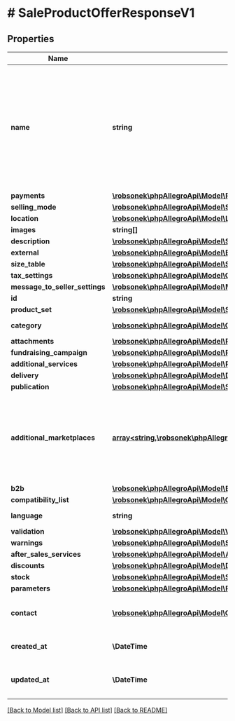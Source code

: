 # # SaleProductOfferResponseV1

## Properties

Name | Type | Description | Notes
------------ | ------------- | ------------- | -------------
**name** | **string** | Name (title) of an offer. Length cannot be more than 75 characters. Read more: &lt;a href&#x3D;\&quot;../../tutorials/jak-jednym-requestem-wystawic-oferte-powiazana-z-produktem-D7Kj9gw4xFA#tytul-oferty\&quot; target&#x3D;\&quot;_blank\&quot;&gt;PL&lt;/a&gt;  / &lt;a href&#x3D;\&quot;../../tutorials/list-offer-assigned-product-one-request-D7Kj9M71Bu6#offer-title\&quot; target&#x3D;\&quot;_blank\&quot;&gt;EN&lt;/a&gt; . | [optional]
**payments** | [**\robsonek\phpAllegroApi\Model\Payments**](Payments.md) |  | [optional]
**selling_mode** | [**\robsonek\phpAllegroApi\Model\SellingMode**](SellingMode.md) |  | [optional]
**location** | [**\robsonek\phpAllegroApi\Model\Location**](Location.md) |  | [optional]
**images** | **string[]** |  | [optional]
**description** | [**\robsonek\phpAllegroApi\Model\StandardizedDescription**](StandardizedDescription.md) |  | [optional]
**external** | [**\robsonek\phpAllegroApi\Model\ExternalId**](ExternalId.md) |  | [optional]
**size_table** | [**\robsonek\phpAllegroApi\Model\SizeTable**](SizeTable.md) |  | [optional]
**tax_settings** | [**\robsonek\phpAllegroApi\Model\OfferTaxSettings**](OfferTaxSettings.md) |  | [optional]
**message_to_seller_settings** | [**\robsonek\phpAllegroApi\Model\MessageToSellerSettings**](MessageToSellerSettings.md) |  | [optional]
**id** | **string** |  | [optional]
**product_set** | [**\robsonek\phpAllegroApi\Model\SaleProductOfferResponseV1AllOfProductSet[]**](SaleProductOfferResponseV1AllOfProductSet.md) |  | [optional]
**category** | [**\robsonek\phpAllegroApi\Model\Category**](Category.md) | The category to which the offer is listed for sale. | [optional]
**attachments** | [**\robsonek\phpAllegroApi\Model\ProductOfferAttachmentInner[]**](ProductOfferAttachmentInner.md) | An array of offer attachments. | [optional]
**fundraising_campaign** | [**\robsonek\phpAllegroApi\Model\ProductOfferFundraisingCampaignResponse**](ProductOfferFundraisingCampaignResponse.md) |  | [optional]
**additional_services** | [**\robsonek\phpAllegroApi\Model\ProductOfferAdditionalServicesResponse**](ProductOfferAdditionalServicesResponse.md) |  | [optional]
**delivery** | [**\robsonek\phpAllegroApi\Model\DeliveryProductOfferResponse**](DeliveryProductOfferResponse.md) |  | [optional]
**publication** | [**\robsonek\phpAllegroApi\Model\SaleProductOfferPublicationResponse**](SaleProductOfferPublicationResponse.md) |  | [optional]
**additional_marketplaces** | [**array<string,\robsonek\phpAllegroApi\Model\AdditionalMarketplacesResponseValue>**](AdditionalMarketplacesResponseValue.md) | Selected information about the offer in each additional service. This field does not contain information about the base marketplace of the offer. You will find all available marketplaces here. Even if the seller does not want the offer to be visible in the additional service, we will return it in response. | [optional]
**b2b** | [**\robsonek\phpAllegroApi\Model\B2b**](B2b.md) |  | [optional]
**compatibility_list** | [**\robsonek\phpAllegroApi\Model\CompatibilityListProductOfferResponse**](CompatibilityListProductOfferResponse.md) |  | [optional]
**language** | **string** | Declared base language of the offer. | [optional]
**validation** | [**\robsonek\phpAllegroApi\Model\Validation**](Validation.md) |  | [optional]
**warnings** | [**\robsonek\phpAllegroApi\Model\SaleProductOfferResponseV1AllOfWarnings**](SaleProductOfferResponseV1AllOfWarnings.md) |  | [optional]
**after_sales_services** | [**\robsonek\phpAllegroApi\Model\AfterSalesServices**](AfterSalesServices.md) |  | [optional]
**discounts** | [**\robsonek\phpAllegroApi\Model\DiscountsProductOfferResponse**](DiscountsProductOfferResponse.md) |  | [optional]
**stock** | [**\robsonek\phpAllegroApi\Model\Stock**](Stock.md) |  | [optional]
**parameters** | [**\robsonek\phpAllegroApi\Model\ParameterProductOfferResponse[]**](ParameterProductOfferResponse.md) | List of offer parameters. | [optional]
**contact** | [**\robsonek\phpAllegroApi\Model\Contact**](Contact.md) | Identifier of contact data for sales format ADVERTISEMENT (classified ad); retrieve it via GET /sale/offer-contacts. | [optional]
**created_at** | **\DateTime** | Creation date: Format (ISO 8601) - yyyy-MM-dd&#39;T&#39;HH:mm:ss.SSSZ. Cannot be modified. | [optional]
**updated_at** | **\DateTime** | Last update date: Format (ISO 8601) - yyyy-MM-dd&#39;T&#39;HH:mm:ss.SSSZ. Cannot be modified. | [optional]

[[Back to Model list]](../../README.md#models) [[Back to API list]](../../README.md#endpoints) [[Back to README]](../../README.md)
